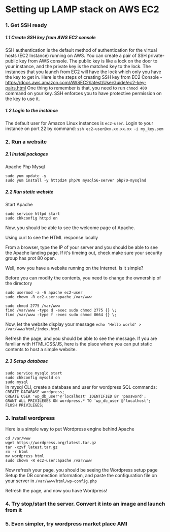 # Setting up LAMP stack on AWS EC2


### 1. Get SSH ready
##### 1.1 Create SSH key from AWS EC2 console
SSH authentication is the default method of authentication for the virtual hosts (EC2 Instance) running on AWS. You can create a pair of SSH private-public key from AWS console. The public key is like a lock on the door to your instance, and the private key is the matched key to the lock. The instances that you launch from EC2 will have the lock which only you have the key to get in.
Here is the steps of creating SSH key from EC2 Console - https://docs.aws.amazon.com/AWSEC2/latest/UserGuide/ec2-key-pairs.html
One thing to remember is that, you need to run `chmod 400` command on your key. SSH enforces you to have protective permission on the key to use it.

##### 1.2 Login to the instance 
The default user for Amazon Linux instances is `ec2-user`. Login to your instance on port 22 by command:
`ssh ec2-user@xx.xx.xx.xx -i my_key.pem`

### 2. Run a website
##### 2.1 Install packages
Apache
Php
Mysql
```
sudo yum update -y
sudo yum install -y httpd24 php70 mysql56-server php70-mysqlnd
```
##### 2.2 Run static website
Start Apache
```
sudo service httpd start
sudo chkconfig httpd on
```

Now, you should be able to see the welcome page of Apache.

Using curl to see the HTML response locally

From a browser, type the IP of your server and you should be able to see the Apache landing page. If it's timeing out, check make sure your security group has prot 80 open.

Well, now you have a website running on the Internet. Is it simple?

Before you can modify the contents, you need to change the ownership of the directory
```
sudo usermod -a -G apache ec2-user
sudo chown -R ec2-user:apache /var/www

sudo chmod 2775 /var/www
find /var/www -type d -exec sudo chmod 2775 {} \;
find /var/www -type f -exec sudo chmod 0664 {} \;
```
Now, let the website display your message
`echo 'Hello world' > /var/www/html/index.html`  

Refresh the page, and you should be able to see the message. If you are familiar with HTML/CSS/JS, here is the place where you can put static contents to host a simple website.


##### 2.3 Setup database
`sudo service mysqld start`   
`sudo chkconfig mysqld on`  
`sudo mysql`  
In mysql CLI, create a database and user for wordpress
SQL commands:  
`CREATE DATABASE wordpress;`  
`CREATE USER 'wp_db_user'@'localhost' IDENTIFIED BY 'password'; `  
`GRANT ALL PRIVILEGES ON wordpress.* TO 'wp_db_user'@'localhost'; `  
`FLUSH PRIVILEGES;`  

### 3. Install wordpress
Here is a simple way to put Wordpress engine behind Apache

```
cd /var/www
wget https://wordpress.org/latest.tar.gz
tar -xzvf latest.tar.gz 
rm -r html
mv wordpress html
sudo chown -R ec2-user:apache /var/www
```

Now refresh your page, you should be seeing the Wordpress setup page
Setup the DB connection information, and paste the configuration file on your server in `/var/www/html/wp-config.php`

Refresh the page, and now you have Wordpress!

### 4. Try stop/start the server. Convert it into an image and launch from it

### 5. Even simpler, try wordpress market place AMI

